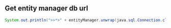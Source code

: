 ## Get entity manager db url

```java
System.out.println(">>*>" + entityManager.unwrap(java.sql.Connection.class).getMetaData().getURL());
```
